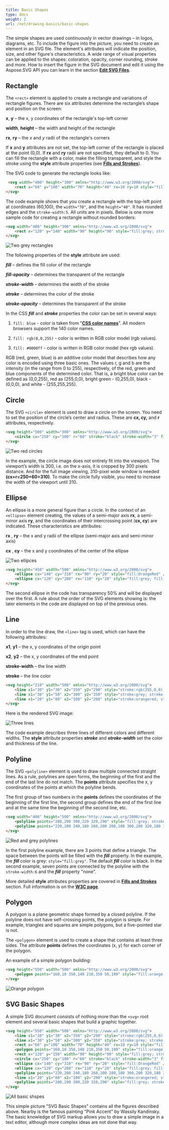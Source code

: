 ```yaml
---
title: Basic Shapes
type: docs
weight: 2
url: /net/drawing-basics/basic-shapes
---
```

<link href="./../../style.css" rel="stylesheet" type="text/css" />

The simple shapes are used continuously in vector drawings – in logos, diagrams, etc. To include the figure into the picture, you need to create an element in an SVG file. The element's attributes will indicate the position, size, and other figure's characteristics. A wide range of visual properties can be applied to the shapes: coloration, opacity, corner rounding, stroke and more. How to insert the figure in the SVG document and edit it using the Aspose.SVG API you can learn in the section [**Edit SVG Files**](/svg/net/edit-svg-file/). 

## **Rectangle** 

The `<rect>` element is applied to create a rectangle and variations of rectangle figures. There are six attributes determine the rectangle’s shape and position on the screen: 

**x**,  **y** – the x, y coordinates of the rectangle's top-left corner 

**width**, **height** – the width and height of the rectangle 

**rx**, **ry**  – the *x*  and *y* radii of the rectangle's corners 

If **x** and **y** attributes are not set, the top-left corner of the rectangle is placed at the point (0,0). If **rx** and **ry** radii are not specified, they default to 0. You can fill the rectangle with a color, make the filling transparent, and style the stroke using the **style** attribute properties (see [**Fills and Strokes**](/svg/net/drawing-basics/fills-and-strokes/)). 

The SVG code to generate the rectangle looks like: 

```html {linenos=inline,linenostart=1, hl_lines=[""]}
 <svg width="400" height="300" xmlns="http://www.w3.org/2000/svg">
    <rect x="60" y="100" width="70" height="40" rx=10 ry=10 style="fill:#778899; stroke:#FF4500; stroke-width:5; fill-opacity:0.7; stroke-opacity:0.6" /> 
</svg>
```
The code example shows that you create a rectangle with the top-left point at coordinates (60,100), the `width="70"`, and the `height="40"`. It has rounded edges and the `stroke-width:5`. All units are in pixels. 
Below is one more sample code for creating a rectangle without rounded borders: 

```html {linenos=inline,linenostart=1}
<svg width="400" height="300" xmlns="http://www.w3.org/2000/svg">
    <rect x="120" y="140" width="90" height="90" style="fill:grey; stroke-width:3; stroke:rgb(0,0,0)" />
</svg>
```

![Two grey rectangles](rect.png#center)


The following properties of the **style** attribute are used: 

***fill*** – defines the fill color of the rectangle 

***fill-opacity*** – determines the transparent of the rectangle 

***stroke-width*** – determines the width of the stroke 

***stroke*** – determines the color of the stroke 

***stroke-opacity*** – determines the transparent of the stroke 



In the CSS ***fill*** and ***stroke*** properties the color can be set in several ways:  

1. `fill: blue` - color is taken from "**[CSS color names](https://www.w3schools.com/colors/colors_names.asp)**". All modern browsers support the 140 color names. 

2. `fill: rgb(0,0,255)` - color is written in RGB color model (rgb values). 

3. `fill: #0000ff` - color is written in RGB color model (hex rgb values). 

RGB (red, green, blue) is an additive color model that describes how any color is encoded using three basic ones. The values r, g and b are the intensity (in the range from 0 to 255), respectively, of the red, green and blue components of the determined color. That is, a bright blue color can be defined as (0,0,255), red as (255,0,0), bright green - (0,255,0), black - (0,0,0), and white - (255,255,255). 



## **Circle** 

The SVG `<circle>` element is used to draw a circle on the screen. You need to set the position of the circle’s center and radius. These are **cx, cy,** and **r** attributes, respectively. 
```html {linenos=inline,linenostart=1, hl_lines=[""]}
<svg height="500" width="300" xmlns="http://www.w3.org/2000/svg">
    <circle cx="250" cy="100" r="60" stroke="black" stroke-width="3" fill="red"; fill-opacity="0.7" />
</svg>
```
 ![Two red circles](circle.png#center)

In the example, the circle image does not entirely fit into the viewport. The viewport’s width is 300, i.e. on the x-axis, it is cropped by 300 pixels distance. And for the full image viewing, 310-pixel wide window is needed **(cx+r=250+60=310)**. To make the circle fully visible, you need to increase the width of the viewport until 310.


## **Ellipse** 

An ellipse is a more general figure than a circle. In the context of an `<ellipse>` element creating, the values of a semi-major axis **rx**, a semi-minor axis **ry**, and the coordinates of their intercrossing point (**cx, cy**) are indicated. These characteristics are attributes: 

**rx** , **ry** – the x  and y radii of the ellipse (semi-major axis and semi-minor axis)

**cx** , **cy** – the x  and y coordinates of the center of the ellipse 

 ![Two ellipces](ellipce.png#center)
```html {linenos=inline,linenostart=1}
<svg height="450" width="500" xmlns="http://www.w3.org/2000/svg">
    <ellipse cx="140" cy="310" rx="90" ry="20" style="fill:OrangeRed" /> 
    <ellipse cx="120" cy="280" rx="110" ry="20" style="fill:grey; fill-opacity:0.5" /> 
</svg>
```
The second ellipse in the code has transparency 50% and will be displayed over the first. A rule about the order of the SVG elements showing is: the later elements in the code are displayed on top of the previous ones. 


## **Line**


 In order to the line draw, the `<line>` tag is used, which can have the following attributes: 

**x1**, **y1** – the x, y coordinates of the origin point 

**x2**, **y2**  – the x, y coordinates of the end point 

**stroke-width** – the line width 

**stroke** – the line color 

```html {linenos=inline,linenostart=1}
<svg height="210" width="500" xmlns="http://www.w3.org/2000/svg">
    <line x1="30" y1="30" x2="350" y2="290" style="stroke:rgb(255,0,0); stroke-width:3" /> 
    <line x1="30" y1="50" x2="300" y2="350" style="stroke:grey; stroke-width:5" /> 
    <line x1="20" y1="80" x2="100" y2="200" style="stroke:orangered; stroke-width:8" /> 
</svg> 
```
Here is the rendered SVG image: 

  ![Three lines](lines.png#center)

The code example describes three lines of different colors and different widths. The **style** attribute properties ***stroke*** and ***stroke-width*** set the color and thickness of the line. 

 

## **Polyline** 


The SVG `<polyline>` element is used to draw multiple connected straight lines. As a rule, polylines are open forms, the beginning of the first and the end of the last line do not match. The **points** attribute specifies the x, y coordinates of the points at which the polyline bends. 

The first group of two numbers in the **points** defines the coordinates of the beginning of the first line, the second group defines the end of the first line and at the same time the beginning of the second line, etc. 
```html {linenos=inline,linenostart=1, hl_lines=[""]}
<svg width="400" height="500" xmlns="http://www.w3.org/2000/svg">
    <polyline points="280,290 300,220 320,290" style="fill:grey; stroke:grey; stroke-width:2; fill-opacity:0.5" />
    <polyline points="220,200 240,180 260,200 280,180 300,200 320,180 340,200" style="fill:none; stroke:red; stroke-width:6" /> 
</svg> 
```
![Red and grey polylines](polyline.png#center)

In the first polyline example, there are 3 points that define a triangle. The space between the points will be filled with the ***fill*** property. In the example, the ***fill*** color is grey: `style="fill:grey"`. The default ***fill*** color is black. In the second example, seven points are connected by the polyline with the `stroke-width:6` and the ***fill*** property "none". 

More detailed **style** attributes properties are covered in [**Fills and Strokes**](/svg/net/drawing-basics/fills-and-strokes/) section. Full information is on the **[W3C page](https://www.w3.org/TR/2018/CR-SVG2-20181004/painting.html#FillProperties)**. 


## **Polygon** 


A polygon is a plane geometric shape formed by a closed polyline. If the polyline does not have self-crossing points, the polygon is simple. For example, triangles and squares are simple polygons, but a five-pointed star is not. 

The `<polygon>` element is used to create a shape that contains at least three sides. The attribute **points** defines the coordinates (x, y) for each corner of the polygon. 

An example of a simple polygon building: 
```html {linenos=inline,linenostart=1}
<svg height="550" width="500" xmlns="http://www.w3.org/2000/svg">
    <polygon points="160,10 350,140 210,350 50,199" style="fill:orange;stroke:purple;stroke-width:1" />
</svg>
```
![Orange polygon](polygon.png#center)


## **SVG Basic Shapes** 

A simple SVG document consists of nothing more than the `<svg>`  root element and several basic shapes that build a graphic together.  
```html {linenos=inline,linenostart=1, hl_lines=[""]}
<svg height="550" width="500" xmlns="http://www.w3.org/2000/svg">
    <line x1="30" y1="30" x2="350" y2="290" style="stroke:rgb(255,0,0); stroke-width:3" />
    <line x1="30" y1="50" x2="300" y2="350" style="stroke:grey; stroke-width:5" /> 
    <rect x="60" y="100" width="70" height="40" rx=10 ry=10 style="fill:#778899; stroke:#FF4500; stroke- width:5; fill-opacity:0.7; stroke-opacity:0.6" /> 
    <polygon points="160,10 350,140 210,350 50,199" style="fill:orange; stroke:purple; stroke-width:1; fill-opacity:1" />
    <rect x="120" y="150" width="90" height="90" style="fill:grey; stroke-width:3; stroke:rgb(0,0,0)" />
    <circle cx="250" cy="100" r="60" stroke="black" stroke-width="3" fill="red"; fill-opacity="0.7" /> 
    <ellipse cx="140" cy="310" rx="90" ry="20" style="fill:OrangeRed" />
    <ellipse cx="120" cy="280" rx="110" ry="20" style="fill:grey; fill-opacity:0.5" /> 
    <polyline points="220,200 240,180 260,200 280,180 300,200 320,180 340,200" style="fill:none; stroke:red; stroke-width:6" />
    <line x1="20" y1="80" x2="100" y2="200" style="stroke:orangered; stroke-width:8" />
    <polyline points="280,290 300,220 320,290" style="fill:grey; stroke:grey; stroke-width:2; fill-opacity:0.5" /> 
</svg>
```
![All basic shspes](conclusion.png#center)

This simple picture "SVG Basic Shapes" contains all the figures described above. Nearby is the famous painting "Pink Accent" by Wassily Kandinsky.
The basic knowledge of SVG markup allows you to draw a simple image in a text editor, although more complex ideas are not done that way.